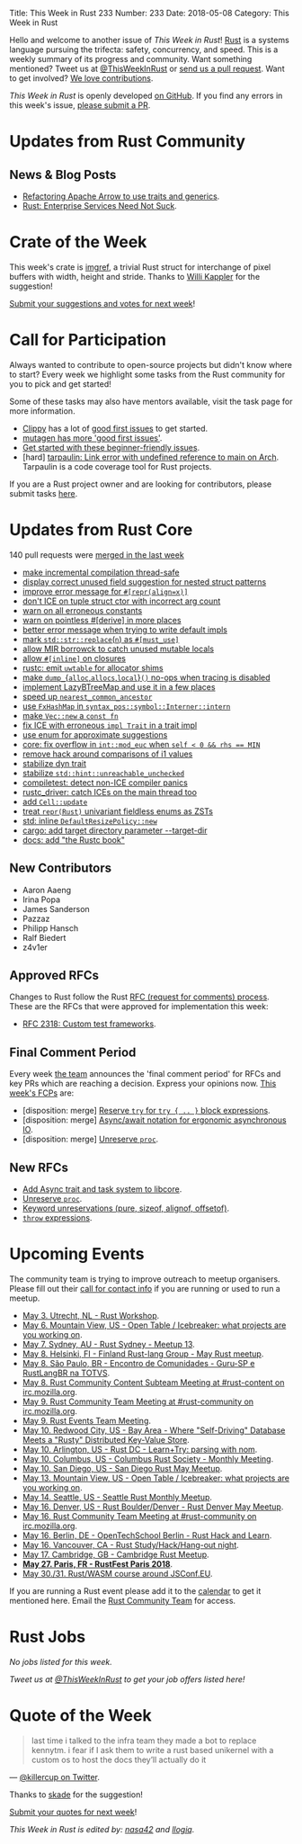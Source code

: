 Title: This Week in Rust 233
Number: 233
Date: 2018-05-08
Category: This Week in Rust

Hello and welcome to another issue of *This Week in Rust*!
[Rust](http://rust-lang.org) is a systems language pursuing the trifecta: safety, concurrency, and speed.
This is a weekly summary of its progress and community.
Want something mentioned? Tweet us at [@ThisWeekInRust](https://twitter.com/ThisWeekInRust) or [send us a pull request](https://github.com/cmr/this-week-in-rust).
Want to get involved? [We love contributions](https://github.com/rust-lang/rust/blob/master/CONTRIBUTING.md).

*This Week in Rust* is openly developed [on GitHub](https://github.com/cmr/this-week-in-rust).
If you find any errors in this week's issue, [please submit a PR](https://github.com/cmr/this-week-in-rust/pulls).

# Updates from Rust Community

## News & Blog Posts

* [Refactoring Apache Arrow to use traits and generics](https://andygrove.io/2018/05/apache-arrow-traits-generics/).
* [Rust: Enterprise Services Need Not Suck](https://medium.com/@paulhoughton/rust-enterprise-services-need-not-suck-679b79edcab5).

# Crate of the Week

This week's crate is [imgref](https://github.com/kornelski/imgref), a trivial Rust struct for interchange of pixel buffers with width, height and stride. Thanks to [Willi Kappler](https://users.rust-lang.org/u/willi_kappler) for the suggestion!

[Submit your suggestions and votes for next week][submit_crate]!

[submit_crate]: https://users.rust-lang.org/t/crate-of-the-week/2704

# Call for Participation

Always wanted to contribute to open-source projects but didn't know where to start?
Every week we highlight some tasks from the Rust community for you to pick and get started!

Some of these tasks may also have mentors available, visit the task page for more information.

* [Clippy](https://github.com/rust-lang-nursery/rust-clippy) has a lot of [good first issues](https://github.com/rust-lang-nursery/rust-clippy/issues?q=is%3Aissue+is%3Aopen+label%3A%22good+first+issue%22) to get started.
* [mutagen has more 'good first issues'](https://github.com/llogiq/mutagen/issues?q=is%3Aopen+is%3Aissue+label%3A%22good+first+issue%22).
* [Get started with these beginner-friendly issues](https://www.rustaceans.org/findwork/starters).
* [hard] [tarpaulin: Link error with undefined reference to main on Arch](https://github.com/xd009642/tarpaulin/issues/23). Tarpaulin is a code coverage tool for Rust projects.

If you are a Rust project owner and are looking for contributors, please submit tasks [here][guidelines].

[guidelines]: https://users.rust-lang.org/t/twir-call-for-participation/4821

# Updates from Rust Core

140 pull requests were [merged in the last week][merged]

[merged]: https://github.com/search?q=is%3Apr+org%3Arust-lang+is%3Amerged+merged%3A2018-04-23..2018-04-30

* [make incremental compilation thread-safe](https://github.com/rust-lang/rust/pull/49732)
* [display correct unused field suggestion for nested struct patterns](https://github.com/rust-lang/rust/pull/50327)
* [improve error message for `#[repr(align=x)]`](https://github.com/rust-lang/rust/pull/50317)
* [don't ICE on tuple struct ctor with incorrect arg count](https://github.com/rust-lang/rust/pull/50257)
* [warn on all erroneous constants](https://github.com/rust-lang/rust/pull/50110)
* [warn on pointless #[derive] in more places](https://github.com/rust-lang/rust/pull/50092)
* [better error message when trying to write default impls](https://github.com/rust-lang/rust/pull/49372)
* [mark `std::str::replace`(`n`) as `#[must_use]`](https://github.com/rust-lang/rust/pull/50177)
* [allow MIR borrowck to catch unused mutable locals](https://github.com/rust-lang/rust/pull/48605)
* [allow `#[inline]` on closures](https://github.com/rust-lang/rust/pull/50273)
* [rustc: emit `uwtable` for allocator shims](https://github.com/rust-lang/rust/pull/50263)
* [make `dump_`{`alloc`,`allocs`,`local`}`()` no-ops when tracing is disabled](https://github.com/rust-lang/rust/pull/50246)
* [implement LazyBTreeMap and use it in a few places](https://github.com/rust-lang/rust/pull/50240)
* [speed up `nearest_common_ancestor`](https://github.com/rust-lang/rust/pull/50106)
* [use `FxHashMap` in `syntax_pos::symbol::Interner::intern`](https://github.com/rust-lang/rust/pull/50174)
* [make `Vec::new` a `const fn`](https://github.com/rust-lang/rust/pull/50233)
* [fix ICE with erroneous `impl Trait` in a trait impl](https://github.com/rust-lang/rust/pull/50227)
* [use enum for approximate suggestions](https://github.com/rust-lang/rust/pull/50204)
* [core: fix overflow in `int::mod_euc` when `self < 0 && rhs == MIN`](https://github.com/rust-lang/rust/pull/50185)
* [remove hack around comparisons of i1 values](https://github.com/rust-lang/rust/pull/50137)
* [stabilize dyn trait](https://github.com/rust-lang/rust/pull/49968)
* [stabilize `std::hint::unreachable_unchecked`](https://github.com/rust-lang/rust/pull/49906)
* [compiletest: detect non-ICE compiler panics](https://github.com/rust-lang/rust/pull/49891)
* [rustc_driver: catch ICEs on the main thread too](https://github.com/rust-lang/rust/pull/49826)
* [add `Cell::update`](https://github.com/rust-lang/rust/pull/49727)
* [treat `repr(Rust)` univariant fieldless enums as ZSTs](https://github.com/rust-lang/rust/pull/49513)
* [std: inline `DefaultResizePolicy::new`](https://github.com/rust-lang/rust/pull/50306)
* [cargo: add target directory parameter --target-dir](https://github.com/rust-lang/cargo/pull/5393)
* [docs: add "the Rustc book"](https://github.com/rust-lang/rust/pull/49707)

## New Contributors

* Aaron Aaeng
* Irina Popa
* James Sanderson
* Pazzaz
* Philipp Hansch
* Ralf Biedert
* z4v1er

## Approved RFCs

Changes to Rust follow the Rust [RFC (request for comments)
process](https://github.com/rust-lang/rfcs#rust-rfcs). These
are the RFCs that were approved for implementation this week:

* [RFC 2318: Custom test frameworks](https://github.com/rust-lang/rfcs/pull/2318).

## Final Comment Period

Every week [the team](https://www.rust-lang.org/team.html) announces the
'final comment period' for RFCs and key PRs which are reaching a
decision. Express your opinions now. [This week's FCPs][fcp] are:

[fcp]: https://github.com/rust-lang/rfcs/labels/final-comment-period

* [disposition: merge] [Reserve `try` for `try { .. }` block expressions](https://github.com/rust-lang/rfcs/pull/2388).
* [disposition: merge] [Async/await notation for ergonomic asynchronous IO](https://github.com/rust-lang/rfcs/pull/2394).
* [disposition: merge] [Unreserve `proc`](https://github.com/rust-lang/rfcs/pull/2420).

## New RFCs

* [Add Async trait and task system to libcore](https://github.com/rust-lang/rfcs/pull/2418).
* [Unreserve `proc`](https://github.com/rust-lang/rfcs/pull/2420).
* [Keyword unreservations (pure, sizeof, alignof, offsetof)](https://github.com/rust-lang/rfcs/pull/2421).
* [`throw` expressions](https://github.com/rust-lang/rfcs/pull/2426).

# Upcoming Events

The community team is trying to improve outreach to meetup organisers. Please fill out their [call for contact info](https://docs.google.com/forms/d/e/1FAIpQLSf52YXGhqBaHtCXtVna4iHYMK7IQaTqUW6V-ztsZC8C2TBInQ/viewform) if you are running or used to run a meetup.

* [May  3. Utrecht, NL - Rust Workshop](https://www.meetup.com/Rust-Utrecht/events/248995086/).
* [May  6. Mountain View, US - Open Table / Icebreaker: what projects are you working on](https://www.meetup.com/Rust-Dev-in-Mountain-View/events/glnfcpyxhbjb/).
* [May  7. Sydney, AU - Rust Sydney - Meetup 13](https://www.meetup.com/Rust-Sydney/events/249764935/).
* [May  8. Helsinki, FI - Finland Rust-lang Group - May Rust meetup](https://www.meetup.com/Finland-Rust-Meetup/events/250129359/).
* [May  8. São Paulo, BR - Encontro de Comunidades - Guru-SP e RustLangBR na TOTVS](https://www.meetup.com/Guru-SP-Grupo-de-Usuarios-Ruby-de-Sao-Paulo/events/249463627/).
* [May  8. Rust Community Content Subteam Meeting at #rust-content on irc.mozilla.org](irc://irc.mozilla.org/rust-content).
* [May  9. Rust Community Team Meeting at #rust-community on irc.mozilla.org](irc://irc.mozilla.org/rust-community).
* [May  9. Rust Events Team Meeting](https://t.me/joinchat/EkKINhHCgZ9llzvPidOssA).
* [May 10. Redwood City, US - Bay Area - Where "Self-Driving" Database Meets a "Rusty" Distributed Key-Value Store](https://www.meetup.com/Bay-Area-NewSQL-Database-Meetup/events/249676562/).
* [May 10. Arlington, US - Rust DC - Learn+Try: parsing with nom](https://www.meetup.com/RustDC/events/249883820).
* [May 10. Columbus, US - Columbus Rust Society - Monthly Meeting](https://www.meetup.com/columbus-rs/events/lcsdqpyxhbnb/).
* [May 10. San Diego, US - San Diego Rust May Meetup](https://www.meetup.com/San-Diego-Rust/events/249783590/).
* [May 13. Mountain View, US - Open Table / Icebreaker: what projects are you working on](https://www.meetup.com/Rust-Dev-in-Mountain-View/events/glnfcpyxhbrb/).
* [May 14. Seattle, US - Seattle Rust Monthly Meetup](https://www.meetup.com/Seattle-Rust-Meetup/events/hztzcpyxhbsb/).
* [May 16. Denver, US - Rust Boulder/Denver - Rust Denver May Meetup](https://www.meetup.com/Rust-Boulder-Denver/events/249098925/).
* [May 16. Rust Community Team Meeting at #rust-community on irc.mozilla.org](irc://irc.mozilla.org/rust-community).
* [May 16. Berlin, DE - OpenTechSchool Berlin - Rust Hack and Learn](https://www.meetup.com/opentechschool-berlin/events/249497881/).
* [May 16. Vancouver, CA - Rust Study/Hack/Hang-out night](https://www.meetup.com/Vancouver-Rust/events/ckwdlpyxhbvb/).
* [May 17. Cambridge, GB - Cambridge Rust Meetup](https://www.meetup.com/Cambridge-Rust-Meetup/events/pzwshpyxhbwb/).
* **[May 27. Paris, FR - RustFest Paris 2018](https://paris.rustfest.eu/)**.
* [May 30./31. Rust/WASM course around JSConf.EU](https://ti.to/asquera-event-ug/rust-wasm-wwwtf-2018/).

If you are running a Rust event please add it to the [calendar] to get
it mentioned here. Email the [Rust Community Team][community] for access.

[calendar]: https://www.google.com/calendar/embed?src=apd9vmbc22egenmtu5l6c5jbfc%40group.calendar.google.com
[community]: mailto:community-team@rust-lang.org

# Rust Jobs

*No jobs listed for this week.*

*Tweet us at [@ThisWeekInRust](https://twitter.com/ThisWeekInRust) to get your job offers listed here!*

# Quote of the Week

> last time i talked to the infra team they made a bot to replace kennytm. i fear if I ask them to write a rust based unikernel with a custom os to host the docs they’ll actually do it

— [@killercup on Twitter](https://twitter.com/killercup/status/988894247075155968).

Thanks to [skade](https://users.rust-lang.org/t/twir-quote-of-the-week/328/516) for the suggestion!

[Submit your quotes for next week][submit]!

[submit]: http://users.rust-lang.org/t/twir-quote-of-the-week/328

*This Week in Rust is edited by: [nasa42](https://github.com/nasa42) and [llogiq](https://github.com/llogiq).*
